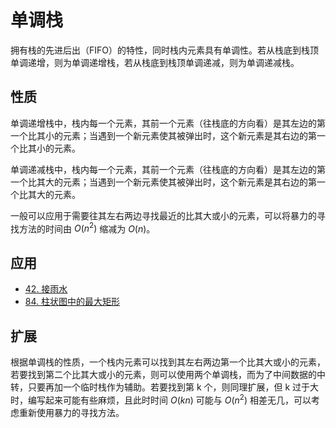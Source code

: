 <a><script src="https://slippersss.github.io/Mathjax.js"></script></a>

# 单调栈

拥有栈的先进后出（FIFO）的特性，同时栈内元素具有单调性。若从栈底到栈顶单调递增，则为单调递增栈，若从栈底到栈顶单调递减，则为单调递减栈。

## 性质

单调递增栈中，栈内每一个元素，其前一个元素（往栈底的方向看）是其左边的第一个比其小的元素；当遇到一个新元素使其被弹出时，这个新元素是其右边的第一个比其小的元素。

单调递减栈中，栈内每一个元素，其前一个元素（往栈底的方向看）是其左边的第一个比其大的元素；当遇到一个新元素使其被弹出时，这个新元素是其右边的第一个比其大的元素。

一般可以应用于需要往其左右两边寻找最近的比其大或小的元素，可以将暴力的寻找方法的时间由 $O(n^2)$ 缩减为 $O(n)$。

## 应用

* [42. 接雨水](https://leetcode-cn.com/problems/trapping-rain-water/)  
* [84. 柱状图中的最大矩形](https://leetcode-cn.com/problems/largest-rectangle-in-histogram/)

## 扩展

根据单调栈的性质，一个栈内元素可以找到其左右两边第一个比其大或小的元素，若要找到第二个比其大或小的元素，则可以使用两个单调栈，而为了中间数据的中转，只要再加一个临时栈作为辅助。若要找到第 k 个，则同理扩展，但 k 过于大时，编写起来可能有些麻烦，且此时时间 $O(kn)$ 可能与 $O(n^2)$ 相差无几，可以考虑重新使用暴力的寻找方法。
